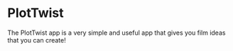 # PlotTwist
The PlotTwist app is a very simple and useful app that gives you film ideas that you can create!
